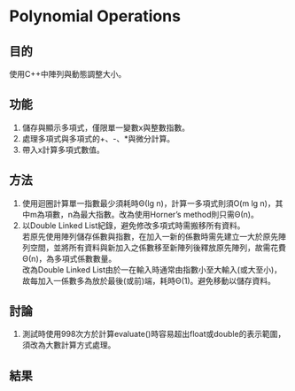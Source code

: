 # Polynomial Operations  
## 目的  
使用C++中陣列與動態調整大小。  

## 功能  
1. 儲存與顯示多項式，僅限單一變數x與整數指數。  
2. 處理多項式與多項式的+、-、*與微分計算。  
3. 帶入x計算多項式數值。  

## 方法  
1. 使用迴圈計算單一指數最少須耗時Θ(lg n)，計算一多項式則須O(m lg n)，其中m為項數，n為最大指數。改為使用Horner’s method則只需Θ(n)。
2. 以Double Linked List紀錄，避免修改多項式時需搬移所有資料。  
若原先使用陣列儲存係數與指數，在加入一新的係數時需先建立一大於原先陣列空間，並將所有資料與新加入之係數移至新陣列後釋放原先陣列，故需花費Θ(n)，為多項式係數數量。  
改為Double Linked List由於一在輸入時通常由指數小至大輸入(或大至小)，故每加入一係數多為放於最後(或前)端，耗時Θ(1)。避免移動以儲存資料。  

## 討論 
1. 測試時使用998次方於計算evaluate()時容易超出float或double的表示範圍，須改為大數計算方式處理。  

## 結果  
[]()